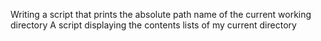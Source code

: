 Writing a script that prints the absolute path name of the current working directory
A script displaying the contents lists of my current directory
